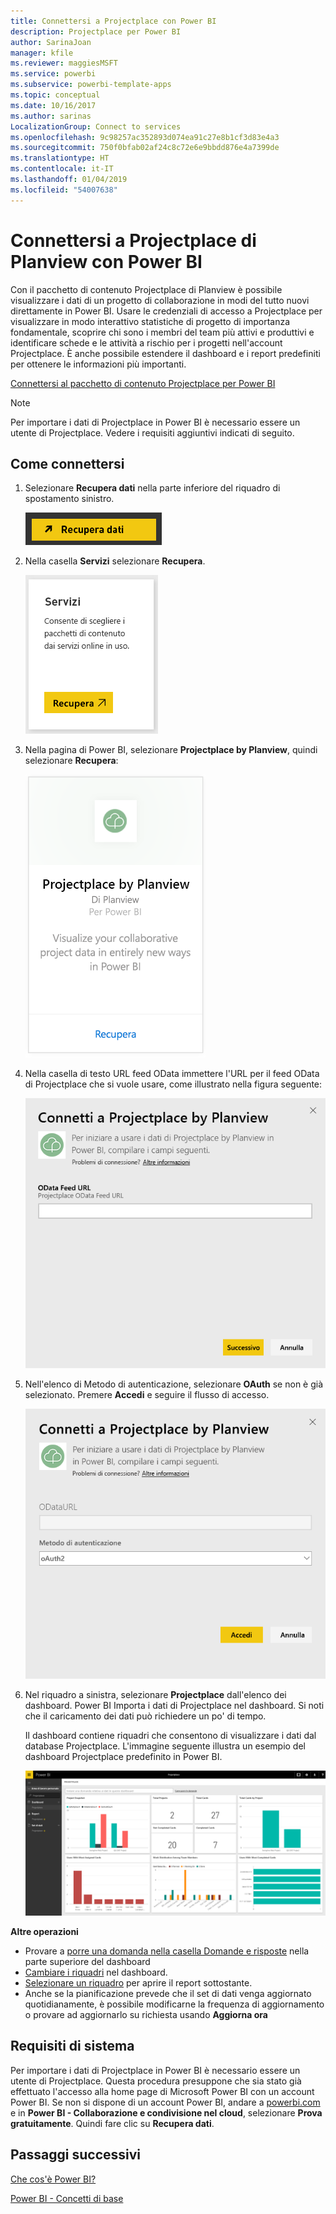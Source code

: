 ```yaml
---
title: Connettersi a Projectplace con Power BI
description: Projectplace per Power BI
author: SarinaJoan
manager: kfile
ms.reviewer: maggiesMSFT
ms.service: powerbi
ms.subservice: powerbi-template-apps
ms.topic: conceptual
ms.date: 10/16/2017
ms.author: sarinas
LocalizationGroup: Connect to services
ms.openlocfilehash: 9c98257ac352893d074ea91c27e8b1cf3d83e4a3
ms.sourcegitcommit: 750f0bfab02af24c8c72e6e9bbdd876e4a7399de
ms.translationtype: HT
ms.contentlocale: it-IT
ms.lasthandoff: 01/04/2019
ms.locfileid: "54007638"
---
```

# <a name="connect-to-projectplace-by-planview-with-power-bi"></a>Connettersi a Projectplace di Planview con Power BI
Con il pacchetto di contenuto Projectplace di Planview è possibile visualizzare i dati di un progetto di collaborazione in modi del tutto nuovi direttamente in Power BI. Usare le credenziali di accesso a Projectplace per visualizzare in modo interattivo statistiche di progetto di importanza fondamentale, scoprire chi sono i membri del team più attivi e produttivi e identificare schede e le attività a rischio per i progetti nell'account Projectplace. È anche possibile estendere il dashboard e i report predefiniti per ottenere le informazioni più importanti.

[Connettersi al pacchetto di contenuto Projectplace per Power BI](https://app.powerbi.com/getdata/services/projectplace)

>[!NOTE]
>Per importare i dati di Projectplace in Power BI è necessario essere un utente di Projectplace. Vedere i requisiti aggiuntivi indicati di seguito.

## <a name="how-to-connect"></a>Come connettersi
1. Selezionare **Recupera dati** nella parte inferiore del riquadro di spostamento sinistro.
   
    ![](media/service-connect-to-projectplace/get.png)
2. Nella casella **Servizi** selezionare **Recupera**.
   
    ![](media/service-connect-to-projectplace/services.png)
3. Nella pagina di Power BI, selezionare **Projectplace by Planview**, quindi selezionare **Recupera**:  
   
    ![](media/service-connect-to-projectplace/projectplace.png)
4. Nella casella di testo URL feed OData immettere l'URL per il feed OData di Projectplace che si vuole usare, come illustrato nella figura seguente:
   
    ![](media/service-connect-to-projectplace/params.png)
5. Nell'elenco di Metodo di autenticazione, selezionare **OAuth** se non è già selezionato. Premere **Accedi** e seguire il flusso di accesso.  
   
   ![](media/service-connect-to-projectplace/creds.png)
6. Nel riquadro a sinistra, selezionare **Projectplace** dall'elenco dei dashboard. Power BI Importa i dati di Projectplace nel dashboard. Si noti che il caricamento dei dati può richiedere un po' di tempo.  
   
    Il dashboard contiene riquadri che consentono di visualizzare i dati dal database Projectplace. L'immagine seguente illustra un esempio del dashboard Projectplace predefinito in Power BI.
   
    ![](media/service-connect-to-projectplace/dashboard.png)

**Altre operazioni**

* Provare a [porre una domanda nella casella Domande e risposte](consumer/end-user-q-and-a.md) nella parte superiore del dashboard
* [Cambiare i riquadri](service-dashboard-edit-tile.md) nel dashboard.
* [Selezionare un riquadro](consumer/end-user-tiles.md) per aprire il report sottostante.
* Anche se la pianificazione prevede che il set di dati venga aggiornato quotidianamente, è possibile modificarne la frequenza di aggiornamento o provare ad aggiornarlo su richiesta usando **Aggiorna ora**

## <a name="system-requirements"></a>Requisiti di sistema
Per importare i dati di Projectplace in Power BI è necessario essere un utente di Projectplace. Questa procedura presuppone che sia stato già effettuato l'accesso alla home page di Microsoft Power BI con un account Power BI. Se non si dispone di un account Power BI, andare a [powerbi.com](https://powerbi.microsoft.com/get-started/) e in **Power BI - Collaborazione e condivisione nel cloud**, selezionare **Prova gratuitamente**. Quindi fare clic su **Recupera dati**.

## <a name="next-steps"></a>Passaggi successivi
[Che cos'è Power BI?](power-bi-overview.md)

[Power BI - Concetti di base](consumer/end-user-basic-concepts.md)

